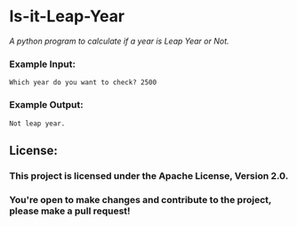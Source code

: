 # Is-it-Leap-Year

*A python program to calculate if a year is Leap Year or Not.*

### Example Input:

```
Which year do you want to check? 2500
```

### Example Output:
```
Not leap year.
```
## License:

### This project is licensed under the Apache License, Version 2.0. 
### You're open to make changes and contribute to the project, please make a pull request!